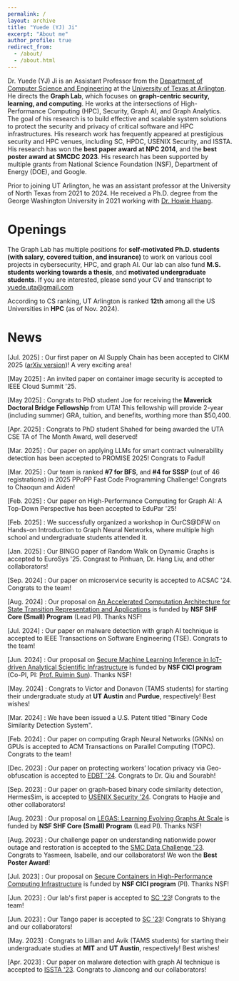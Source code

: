 ```yaml
---
permalink: /
layout: archive
title: "Yuede (YJ) Ji"
excerpt: "About me"
author_profile: true
redirect_from:
  - /about/
  - /about.html
---
```


Dr. Yuede (YJ) Ji is an Assistant Professor from the [Department of Computer Science and Engineering](https://www.uta.edu/academics/schools-colleges/engineering/academics/departments/cse) at the [University of Texas at Arlington](https://www.uta.edu/). 
He directs the <strong>Graph Lab</strong>, which focuses on <strong>graph-centric security, learning, and computing</strong>.
He works at the intersections of High-Performance Computing (HPC), Security, Graph AI, and Graph Analytics. The goal of his research is to build effective and scalable system solutions to protect the security and privacy of critical software and HPC infrastructures. His research work has frequently appeared at prestigious security and HPC venues, including SC, HPDC, USENIX Security, and ISSTA.
His research has won the <strong>best paper award at NPC 2014</strong>, and the <strong>best poster award at SMCDC 2023</strong>. His research has been supported by multiple grants from National Science Foundation (NSF), Department of Energy (DOE), and Google.


Prior to joining UT Arlington, he was an assistant professor at the University of North Texas from 2021 to 2024. He received a Ph.D. degree from the George Washington University in 2021 working with [Dr. Howie Huang](https://www2.seas.gwu.edu/~howie/).

Openings
======
The Graph Lab has multiple positions for <strong>self-motivated Ph.D. students (with salary, covered tuition, and insurance)</strong> to work on various cool projects in cybersecurity, HPC, and graph AI. Our lab can also fund <strong>M.S. students working towards a thesis</strong>, and <strong>motivated undergraduate students</strong>. If you are interested, please send your CV and transcript to yuede.uta@gmail.com

According to CS ranking, UT Arlington is ranked <strong>12th</strong> among all the US Universities in <strong>HPC</strong> (as of Nov. 2024).


News
======
[Jul. 2025] : Our first paper on AI Supply Chain has been accepted to CIKM 2025 ([arXiv version](https://arxiv.org/pdf/2507.14240))! A very exciting area!

[May 2025] : An invited paper on container image security is accepted to IEEE Cloud Summit '25. 

[May 2025] : Congrats to PhD student Joe for receiving the <strong>Maverick Doctoral Bridge Fellowship</strong> from UTA! This fellowship will provide 2-year (including summer) GRA, tuition, and benefits, worthing more than $50,400.

[Apr. 2025] : Congrats to PhD student Shahed for being awarded the UTA CSE TA of The Month Award, well deserved!

[Mar. 2025] : Our paper on applying LLMs for smart contract vulnerability detection has been accepted to PROMISE 2025! Congrats to Fadul!

[Mar. 2025] : Our team is ranked <strong>#7 for BFS</strong>, and <strong>#4 for SSSP</strong> (out of 46 registrations) in 2025 PPoPP Fast Code Programming Challenge! Congrats to Chaoqun and Aiden!

[Feb. 2025] : Our paper on High-Performance Computing for Graph AI: A Top-Down Perspective has been accepted to EduPar '25!

[Feb. 2025] : We successfully organized a workshop in OurCS@DFW on Hands-on Introduction to Graph Neural Networks, where multiple high school and undergraduate students attended it.

[Jan. 2025] : Our BINGO paper of Random Walk on Dynamic Graphs is accepted to EuroSys '25. Congrast to Pinhuan, Dr. Hang Liu, and other collaborators!

[Sep. 2024] : Our paper on microservice security is accepted to ACSAC '24. Congrats to the team!

[Aug. 2024] : Our proposal on [An Accelerated Computation Architecture for State Transition Representation and Applications](https://www.nsf.gov/awardsearch/showAward?AWD_ID=2409211&HistoricalAwards=false) is funded by <strong>NSF SHF Core (Small) Program</strong> (Lead PI). Thanks NSF!

[Jul. 2024] : Our paper on malware detection with graph AI technique is accepted to IEEE Transactions on Software Engineering (TSE). Congrats to the team!

[Jun. 2024] : Our proposal on [Secure Machine Learning Inference in IoT-driven Analytical Scientific Infrastructure](https://www.nsf.gov/awardsearch/showAward?AWD_ID=2419843) is funded by <strong>NSF CICI program</strong> (Co-PI, PI: [Prof. Ruimin Sun](https://www.ruiminsun.com/)). Thanks NSF!

[May. 2024] : Congrats to Victor and Donavon (TAMS students) for starting their undergraduate study at <strong>UT Austin</strong> and <strong>Purdue</strong>, respectively! Best wishes!

[Mar. 2024] : We have been issued a U.S. Patent titled "Binary Code Similarity Detection System".

[Feb. 2024] : Our paper on computing Graph Neural Networks (GNNs) on GPUs is accepted to ACM Transactions on Parallel Computing (TOPC). Congrats to the team!

[Dec. 2023] : Our paper on protecting workers’ location privacy via Geo-obfuscation is accepted to [EDBT \'24](https://dastlab.github.io/edbticdt2024/). Congrats to Dr. Qiu and Sourabh!

[Sep. 2023] : Our paper on graph-based binary code similarity detection, HermesSim, is accepted to [USENIX Security \'24](https://www.usenix.org/conference/usenixsecurity24). Congrats to Haojie and other collaborators!

[Aug. 2023] : Our proposal on [LEGAS: Learning Evolving Graphs At Scale](https://www.nsf.gov/awardsearch/showAward?AWD_ID=2331301&HistoricalAwards=false) is funded by <strong>NSF SHF Core (Small) Program</strong> (Lead PI). Thanks NSF!

[Aug. 2023] : Our challenge paper on understanding nationwide power outage and restoration is accepted to the [SMC Data Challenge \'23](https://smc-datachallenge.ornl.gov/). Congrats to Yasmeen, Isabelle, and our collaborators! We won the <strong>Best Poster Award</strong>!

[Jul. 2023] : Our proposal on [Secure Containers in High-Performance Computing Infrastructure](https://www.nsf.gov/awardsearch/showAward?AWD_ID=2319975&HistoricalAwards=false) is funded by <strong>NSF CICI program</strong> (PI). Thanks NSF!

[Jun. 2023] : Our lab's first paper is accepted to [SC \'23](https://sc23.supercomputing.org/)! Congrats to the team! 

[Jun. 2023] : Our Tango paper is accepted to [SC \'23](https://sc23.supercomputing.org/)! Congrats to Shiyang and our collaborators!

[May. 2023] : Congrats to Lillian and Avik (TAMS students) for starting their undergraduate studies at <strong>MIT</strong> and <strong>UT Austin</strong>, respectively! Best wishes!

[Apr. 2023] : Our paper on malware detection with graph AI technique is accepted to [ISSTA \'23](https://conf.researchr.org/home/issta-2023). Congrats to Jiancong and our collaborators!


